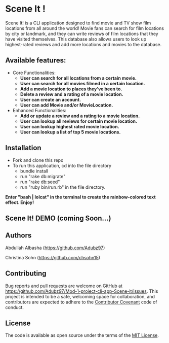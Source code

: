
# Scene It !


Scene It! is a CLI application designed to find movie and TV show film locations from all around the world! Movie fans can search for film locations by city or landmark, and they can write reviews of film locations that they have visited themselves. This database also allows users to look up highest-rated reviews and add more locations and movies to the database. 

 ## Available features:
 
  - Core Functionalities:
    - **User can search for all locations from a certain movie.**
    - **User can search for all movies filmed in a certain location.**
    - **Add a movie location to places they’ve been to.**
    - **Delete a review and a rating of a movie location.**
    - **User can create an account.**
    - **User can add Movie and/or MovieLocation.**
  - Enhanced Functionalities:
    - **Add or update a review and a rating to a movie location.**
    - **User can lookup all reviews for certain movie location.**
    - **User can lookup highest rated movie location.**
    - **User can lookup a list of top 5 movie locations.**


## Installation

- Fork and clone this repo
- To run this application, cd into the file directory
  - bundle install
  - run "rake db:migrate"
  - run "rake db:seed" 
  - run "ruby bin/run.rb" in the file directory.
  
**Enter "bash | lolcat" in the terminal to create the rainbow-colored text effect. Enjoy!**

## Scene It! DEMO (coming Soon...)


## Authors
Abdullah Albasha (https://github.com/Adubz97)

Christina Sohn (https://github.com/chsohn15)

## Contributing
Bug reports and pull requests are welcome on GitHub at https://github.com/Adubz97/Mod-1-project-cli-app-Scene-it/issues. This project is intended to be a safe, welcoming space for collaboration, and contributors are expected to adhere to the [Contributor Covenant](http://contributor-covenant.org) code of conduct.

## License 
The code is available as open source under the terms of the [MIT License](https://opensource.org/licenses/MIT).
